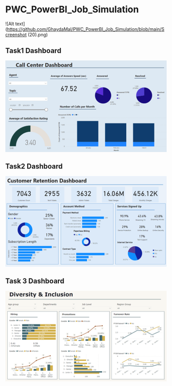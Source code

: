 # PWC_PowerBI_Job_Simulation

![Alt text](https://github.com/GhaydaMal/PWC_PowerBI_Job_Simulation/blob/main/Screenshot (20).png)



## Task1 Dashboard
![Alt text](https://github.com/GhaydaMal/PWC_PowerBI_Job_Simulation/blob/main/Call_Center.png)



## Task2 Dashboard
![Alt text](https://github.com/GhaydaMal/PWC_PowerBI_Job_Simulation/blob/main/Customer_Retention.png)


## Task 3 Dashboard
![Alt text](https://github.com/GhaydaMal/PWC_PowerBI_Job_Simulation/blob/main/Diversity&Inclustion.png)



